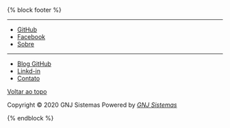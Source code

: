 {% block footer %}
    <footer class="bg-light">
        <div class="container">
            <div class="row">
                <div class="col-md-2 col-lg-2 col-xl-2 mx-auto">
                    <hr class="bg-white mb-2 mt-0 d-inline-block mx-auto w-25">
                    <ul class="list-unstyled">
                        <li><a href="https://github.com/jacksonsr45">GitHub</a></li>
                        <li><a href="">Facebook</a></li>
                        <li><a href="/sobre">Sobre</a></li>
                    </ul>
                </div>
                <div class="col-md-3 col-lg-2 col-xl-2 mx-auto">
                    <hr class="bg-white mb-2 mt-0 d-inline-block mx-auto w-25">
                    <ul class="list-unstyled">
                        <li><a href="https://jacksonsr45.github.io">Blog GitHub</a></li>
                        <li><a href="">Linkd-in</a></li>
                        <li><a href="/contato">Contato</a></li>
                    </ul>
                </div>
                <div class="col-12 copyright mt-3">
                    <p class="float-left">
                        <a href="#">Voltar ao topo</a>
                    </p>
                    <p class="text-right text-muted">Copyright © 2020 GNJ Sistemas<i class="fa fa-heart"></i> Powered by <a href="https://gnjsistemas.com"><i>GNJ Sistemas</i></a> </p>
                </div>
            </div>
        </div>
    </footer>
{% endblock %}
